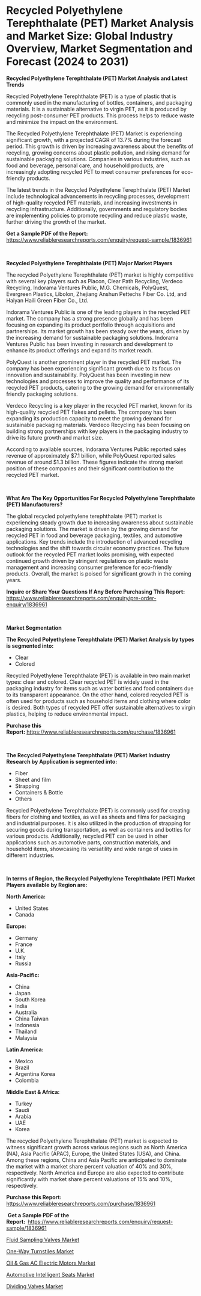 <p><h1>Recycled Polyethylene Terephthalate (PET) Market Analysis and Market Size: Global Industry Overview, Market Segmentation and Forecast (2024 to 2031)</h1></p><p><strong>Recycled Polyethylene Terephthalate (PET) Market Analysis and Latest Trends</strong></p>
<p><p>Recycled Polyethylene Terephthalate (PET) is a type of plastic that is commonly used in the manufacturing of bottles, containers, and packaging materials. It is a sustainable alternative to virgin PET, as it is produced by recycling post-consumer PET products. This process helps to reduce waste and minimize the impact on the environment.</p><p>The Recycled Polyethylene Terephthalate (PET) Market is experiencing significant growth, with a projected CAGR of 13.7% during the forecast period. This growth is driven by increasing awareness about the benefits of recycling, growing concerns about plastic pollution, and rising demand for sustainable packaging solutions. Companies in various industries, such as food and beverage, personal care, and household products, are increasingly adopting recycled PET to meet consumer preferences for eco-friendly products.</p><p>The latest trends in the Recycled Polyethylene Terephthalate (PET) Market include technological advancements in recycling processes, development of high-quality recycled PET materials, and increasing investments in recycling infrastructure. Additionally, governments and regulatory bodies are implementing policies to promote recycling and reduce plastic waste, further driving the growth of the market.</p></p>
<p><strong>Get a Sample PDF of the Report:&nbsp;</strong> <a href="https://www.reliableresearchreports.com/enquiry/request-sample/1836961">https://www.reliableresearchreports.com/enquiry/request-sample/1836961</a></p>
<p>&nbsp;</p>
<p><strong>Recycled Polyethylene Terephthalate (PET) Major Market Players</strong></p>
<p><p>The recycled Polyethylene Terephthalate (PET) market is highly competitive with several key players such as Placon, Clear Path Recycling, Verdeco Recycling, Indorama Ventures Public, M.G. Chemicals, PolyQuest, Evergreen Plastics, Libolon, Zhejiang Anshun Pettechs Fiber Co. Ltd, and Haiyan Haili Green Fiber Co., Ltd.</p><p>Indorama Ventures Public is one of the leading players in the recycled PET market. The company has a strong presence globally and has been focusing on expanding its product portfolio through acquisitions and partnerships. Its market growth has been steady over the years, driven by the increasing demand for sustainable packaging solutions. Indorama Ventures Public has been investing in research and development to enhance its product offerings and expand its market reach.</p><p>PolyQuest is another prominent player in the recycled PET market. The company has been experiencing significant growth due to its focus on innovation and sustainability. PolyQuest has been investing in new technologies and processes to improve the quality and performance of its recycled PET products, catering to the growing demand for environmentally friendly packaging solutions.</p><p>Verdeco Recycling is a key player in the recycled PET market, known for its high-quality recycled PET flakes and pellets. The company has been expanding its production capacity to meet the growing demand for sustainable packaging materials. Verdeco Recycling has been focusing on building strong partnerships with key players in the packaging industry to drive its future growth and market size.</p><p>According to available sources, Indorama Ventures Public reported sales revenue of approximately $7.1 billion, while PolyQuest reported sales revenue of around $1.3 billion. These figures indicate the strong market position of these companies and their significant contribution to the recycled PET market.</p></p>
<p>&nbsp;</p>
<p><strong>What Are The Key Opportunities For Recycled Polyethylene Terephthalate (PET) Manufacturers?</strong></p>
<p><p>The global recycled polyethylene terephthalate (PET) market is experiencing steady growth due to increasing awareness about sustainable packaging solutions. The market is driven by the growing demand for recycled PET in food and beverage packaging, textiles, and automotive applications. Key trends include the introduction of advanced recycling technologies and the shift towards circular economy practices. The future outlook for the recycled PET market looks promising, with expected continued growth driven by stringent regulations on plastic waste management and increasing consumer preference for eco-friendly products. Overall, the market is poised for significant growth in the coming years.</p></p>
<p><strong>Inquire or Share Your Questions If Any Before Purchasing This Report:</strong> <a href="https://www.reliableresearchreports.com/enquiry/pre-order-enquiry/1836961">https://www.reliableresearchreports.com/enquiry/pre-order-enquiry/1836961</a></p>
<p>&nbsp;</p>
<p><strong>Market Segmentation</strong></p>
<p><strong>The Recycled Polyethylene Terephthalate (PET) Market Analysis by types is segmented into:</strong></p>
<p><ul><li>Clear</li><li>Colored</li></ul></p>
<p><p>Recycled Polyethylene Terephthalate (PET) is available in two main market types: clear and colored. Clear recycled PET is widely used in the packaging industry for items such as water bottles and food containers due to its transparent appearance. On the other hand, colored recycled PET is often used for products such as household items and clothing where color is desired. Both types of recycled PET offer sustainable alternatives to virgin plastics, helping to reduce environmental impact.</p></p>
<p><strong>Purchase this Report:&nbsp;</strong><a href="https://www.reliableresearchreports.com/purchase/1836961">https://www.reliableresearchreports.com/purchase/1836961</a></p>
<p>&nbsp;</p>
<p><strong>The Recycled Polyethylene Terephthalate (PET) Market Industry Research by Application is segmented into:</strong></p>
<p><ul><li>Fiber</li><li>Sheet and film</li><li>Strapping</li><li>Containers & Bottle</li><li>Others</li></ul></p>
<p><p>Recycled Polyethylene Terephthalate (PET) is commonly used for creating fibers for clothing and textiles, as well as sheets and films for packaging and industrial purposes. It is also utilized in the production of strapping for securing goods during transportation, as well as containers and bottles for various products. Additionally, recycled PET can be used in other applications such as automotive parts, construction materials, and household items, showcasing its versatility and wide range of uses in different industries.</p></p>
<p>&nbsp;</p>
<p><strong>In terms of Region, the Recycled Polyethylene Terephthalate (PET) Market Players available by Region are:</strong></p>
<p>
    <p> <strong> North America: </strong>
        <ul>
            <li>United States</li>
            <li>Canada</li>
        </ul>
        </p> 
    <p> <strong> Europe: </strong>
        <ul>
            <li>Germany</li>
            <li>France</li>
            <li>U.K.</li>
            <li>Italy</li>
            <li>Russia</li>
        </ul>
        </p> 
    <p> <strong> Asia-Pacific: </strong>
        <ul>
            <li>China</li>
            <li>Japan</li>
            <li>South Korea</li>
            <li>India</li>
            <li>Australia</li>
            <li>China Taiwan</li>
            <li>Indonesia</li>
            <li>Thailand</li>
            <li>Malaysia</li>
        </ul>
        </p> 
    <p> <strong> Latin America: </strong>
        <ul>
            <li>Mexico</li>
            <li>Brazil</li>
            <li>Argentina Korea</li>
            <li>Colombia</li>
        </ul>
        </p> 
    <p> <strong> Middle East & Africa: </strong>
        <ul>
            <li>Turkey</li>
            <li>Saudi</li>
            <li>Arabia</li>
            <li>UAE</li>
            <li>Korea</li>
        </ul>
    </p>
    </p>
<p><p>The recycled Polyethylene Terephthalate (PET) market is expected to witness significant growth across various regions such as North America (NA), Asia Pacific (APAC), Europe, the United States (USA), and China. Among these regions, China and Asia Pacific are anticipated to dominate the market with a market share percent valuation of 40% and 30%, respectively. North America and Europe are also expected to contribute significantly with market share percent valuations of 15% and 10%, respectively.</p></p>
<p><strong>Purchase this Report: </strong><a href="https://www.reliableresearchreports.com/purchase/1836961">https://www.reliableresearchreports.com/purchase/1836961</a></p>
<p>&nbsp;<strong>Get a Sample PDF of the Report:&nbsp;&nbsp;</strong><a href="https://www.reliableresearchreports.com/enquiry/request-sample/1836961">https://www.reliableresearchreports.com/enquiry/request-sample/1836961</a></p>
<p><strong></strong></p>
<p><p><a href="https://github.com/suaretopek9/Market-Research-Report-List-1/blob/main/fluid-sampling-valves-market.md">Fluid Sampling Valves Market</a></p><p><a href="https://github.com/mharielmesa/Market-Research-Report-List-2/blob/main/one-way-turnstiles-market.md">One-Way Turnstiles Market</a></p><p><a href="https://github.com/lbird53714/Market-Research-Report-List-3/blob/main/oil-gas-ac-electric-motors-market.md">Oil & Gas AC Electric Motors Market</a></p><p><a href="https://github.com/dringals/Market-Research-Report-List-3/blob/main/automotive-intelligent-seats-market.md">Automotive Intelligent Seats Market</a></p><p><a href="https://github.com/moyahfrancoestellec51j635wcx/Market-Research-Report-List-1/blob/main/dividing-valves-market.md">Dividing Valves Market</a></p></p>